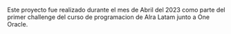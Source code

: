 Este proyecto fue realizado durante el mes de Abril del 2023 como parte del primer challenge del curso de programacion de Alra Latam junto a One Oracle.